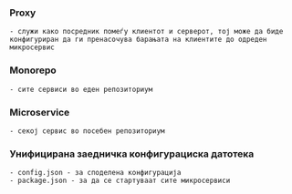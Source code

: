 ### Proxy

    - служи како посредник помеѓу клиентот и серверот, тој може да биде конфигуриран да ги пренасочува барањата на клиентите до одреден микросервис

### Monorepo

    - сите сервиси во еден репозиториум

### Microservice

    - секој сервис во посебен репозиториум

### Унифицирана заедничка конфигурациска датотека

    - config.json - за споделена конфигурација
    - package.json - за да се стартуваат сите микросервиси
